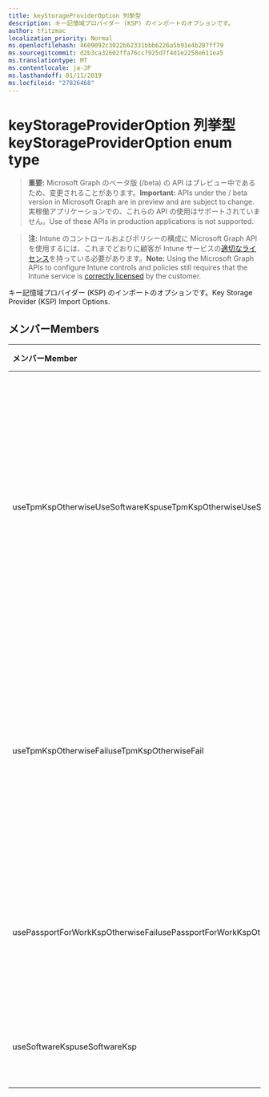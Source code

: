```yaml
---
title: keyStorageProviderOption 列挙型
description: キー記憶域プロバイダー (KSP) のインポートのオプションです。
author: tfitzmac
localization_priority: Normal
ms.openlocfilehash: 4609092c3022b62331bbb6226a5b91e4b287ff79
ms.sourcegitcommit: d2b3ca32602ffa76cc7925d7f4d1e2258e611ea5
ms.translationtype: MT
ms.contentlocale: ja-JP
ms.lasthandoff: 01/11/2019
ms.locfileid: "27826468"
---
```

# <a name="keystorageprovideroption-enum-type"></a><span data-ttu-id="2f3f6-103">keyStorageProviderOption 列挙型</span><span class="sxs-lookup"><span data-stu-id="2f3f6-103">keyStorageProviderOption enum type</span></span>

> <span data-ttu-id="2f3f6-104">**重要:** Microsoft Graph のベータ版 (/beta) の API はプレビュー中であるため、変更されることがあります。</span><span class="sxs-lookup"><span data-stu-id="2f3f6-104">**Important:** APIs under the / beta version in Microsoft Graph are in preview and are subject to change.</span></span> <span data-ttu-id="2f3f6-105">実稼働アプリケーションでの、これらの API の使用はサポートされていません。</span><span class="sxs-lookup"><span data-stu-id="2f3f6-105">Use of these APIs in production applications is not supported.</span></span>

> <span data-ttu-id="2f3f6-106">**注:** Intune のコントロールおよびポリシーの構成に Microsoft Graph API を使用するには、これまでどおりに顧客が Intune サービスの[適切なライセンス](https://go.microsoft.com/fwlink/?linkid=839381)を持っている必要があります。</span><span class="sxs-lookup"><span data-stu-id="2f3f6-106">**Note:** Using the Microsoft Graph APIs to configure Intune controls and policies still requires that the Intune service is [correctly licensed](https://go.microsoft.com/fwlink/?linkid=839381) by the customer.</span></span>

<span data-ttu-id="2f3f6-107">キー記憶域プロバイダー (KSP) のインポートのオプションです。</span><span class="sxs-lookup"><span data-stu-id="2f3f6-107">Key Storage Provider (KSP) Import Options.</span></span>
## <a name="members"></a><span data-ttu-id="2f3f6-108">メンバー</span><span class="sxs-lookup"><span data-stu-id="2f3f6-108">Members</span></span>
|<span data-ttu-id="2f3f6-109">メンバー</span><span class="sxs-lookup"><span data-stu-id="2f3f6-109">Member</span></span>|<span data-ttu-id="2f3f6-110">値</span><span class="sxs-lookup"><span data-stu-id="2f3f6-110">Value</span></span>|<span data-ttu-id="2f3f6-111">説明</span><span class="sxs-lookup"><span data-stu-id="2f3f6-111">Description</span></span>|
|:---|:---|:---|
|<span data-ttu-id="2f3f6-112">useTpmKspOtherwiseUseSoftwareKsp</span><span class="sxs-lookup"><span data-stu-id="2f3f6-112">useTpmKspOtherwiseUseSoftwareKsp</span></span>|<span data-ttu-id="2f3f6-113">0</span><span class="sxs-lookup"><span data-stu-id="2f3f6-113">0</span></span>|<span data-ttu-id="2f3f6-114">インポートするトラステッド プラットフォーム モジュール (TPM) KSP が存在する場合は、それ以外の場合、ソフトウェア KSP にインポートします。</span><span class="sxs-lookup"><span data-stu-id="2f3f6-114">Import to Trusted Platform Module (TPM) KSP if present, otherwise import to Software KSP.</span></span>|
|<span data-ttu-id="2f3f6-115">useTpmKspOtherwiseFail</span><span class="sxs-lookup"><span data-stu-id="2f3f6-115">useTpmKspOtherwiseFail</span></span>|<span data-ttu-id="2f3f6-116">1</span><span class="sxs-lookup"><span data-stu-id="2f3f6-116">1</span></span>|<span data-ttu-id="2f3f6-117">インポートするトラステッド プラットフォーム モジュール (TPM) KSP が存在する場合はそれ以外の場合失敗します。</span><span class="sxs-lookup"><span data-stu-id="2f3f6-117">Import to Trusted Platform Module (TPM) KSP if present, otherwise fail.</span></span>|
|<span data-ttu-id="2f3f6-118">usePassportForWorkKspOtherwiseFail</span><span class="sxs-lookup"><span data-stu-id="2f3f6-118">usePassportForWorkKspOtherwiseFail</span></span>|<span data-ttu-id="2f3f6-119">2</span><span class="sxs-lookup"><span data-stu-id="2f3f6-119">2</span></span>|<span data-ttu-id="2f3f6-120">作業 KSP の passport のサイトにインポート可能な場合、失敗します。</span><span class="sxs-lookup"><span data-stu-id="2f3f6-120">Import to Passport for work KSP if available, otherwise fail.</span></span>|
|<span data-ttu-id="2f3f6-121">useSoftwareKsp</span><span class="sxs-lookup"><span data-stu-id="2f3f6-121">useSoftwareKsp</span></span>|<span data-ttu-id="2f3f6-122">3</span><span class="sxs-lookup"><span data-stu-id="2f3f6-122">3</span></span>|<span data-ttu-id="2f3f6-123">ソフトウェア KSP にインポートします。</span><span class="sxs-lookup"><span data-stu-id="2f3f6-123">Import to Software KSP.</span></span>|





